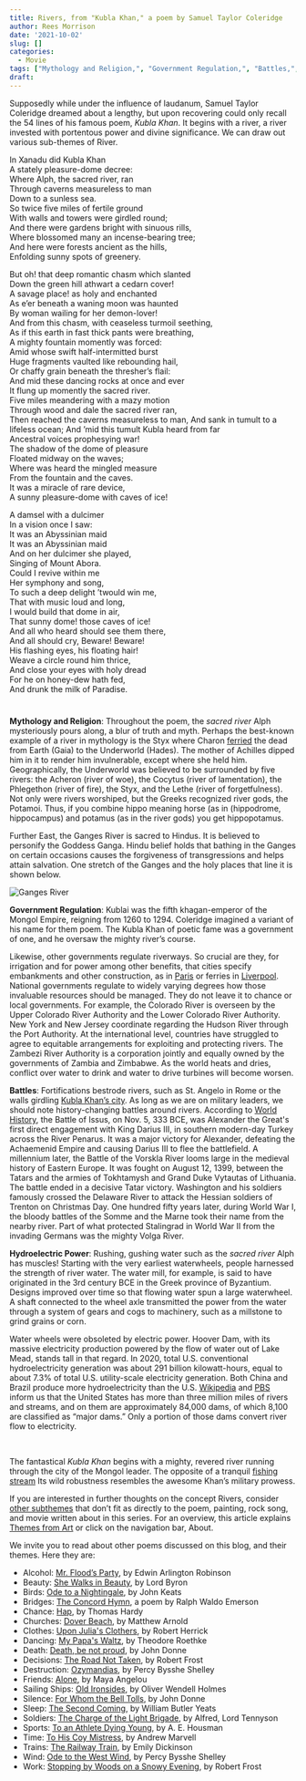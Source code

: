 ```yaml
---
title: Rivers, from "Kubla Khan," a poem by Samuel Taylor Coleridge
author: Rees Morrison
date: '2021-10-02'
slug: []
categories:
  - Movie
tags: ["Mythology and Religion,", "Government Regulation,", "Battles,", "Hydroelectric Power",]
draft: 
---
```


Supposedly while under the influence of laudanum, Samuel Taylor Coleridge dreamed about a lengthy, but upon recovering could only recall the 54 lines of his famous poem, *Kubla Khan*.  It begins with a river, a river invested with portentous power and divine significance.  We can draw out various sub-themes of River.

<!--more-->

In Xanadu did Kubla Khan  
A stately pleasure-dome decree:  
Where Alph, the sacred river, ran  
Through caverns measureless to man  
   Down to a sunless sea.  
So twice five miles of fertile ground  
With walls and towers were girdled round;  
And there were gardens bright with sinuous rills,  
Where blossomed many an incense-bearing tree;  
And here were forests ancient as the hills,  
Enfolding sunny spots of greenery.

But oh! that deep romantic chasm which slanted  
Down the green hill athwart a cedarn cover!  
A savage place! as holy and enchanted  
As e’er beneath a waning moon was haunted  
By woman wailing for her demon-lover!  
And from this chasm, with ceaseless turmoil seething,  
As if this earth in fast thick pants were breathing,  
A mighty fountain momently was forced:  
Amid whose swift half-intermitted burst  
Huge fragments vaulted like rebounding hail,  
Or chaffy grain beneath the thresher’s flail:   
And mid these dancing rocks at once and ever  
It flung up momently the sacred river.  
Five miles meandering with a mazy motion  
Through wood and dale the sacred river ran,  
Then reached the caverns measureless to man,
And sank in tumult to a lifeless ocean;
And ’mid this tumult Kubla heard from far  
Ancestral voices prophesying war!  
   The shadow of the dome of pleasure  
   Floated midway on the waves;  
   Where was heard the mingled measure  
   From the fountain and the caves.  
It was a miracle of rare device,  
A sunny pleasure-dome with caves of ice!

 A damsel with a dulcimer  
   In a vision once I saw:  
   It was an Abyssinian maid  
It was an Abyssinian maid  
   And on her dulcimer she played,  
   Singing of Mount Abora.  
   Could I revive within me  
   Her symphony and song,  
   To such a deep delight ’twould win me,  
That with music loud and long,  
I would build that dome in air,  
That sunny dome! those caves of ice!  
And all who heard should see them there,  
And all should cry, Beware! Beware!  
His flashing eyes, his floating hair!  
Weave a circle round him thrice,  
And close your eyes with holy dread  
For he on honey-dew hath fed,  
And drunk the milk of Paradise.

# <poem lyric end>

**Mythology and Religion**:   Throughout the poem, the *sacred river* Alph mysteriously pours along, a blur of truth and myth.  Perhaps the best-known example of a river in mythology is the Styx where Charon [ferried](Ferry) the dead from Earth (Gaia) to the Underworld (Hades).  The mother of Achilles dipped him in it to render him invulnerable, except where she held him.   Geographically, the Underworld was believed to be surrounded by five rivers: the Acheron (river of woe), the Cocytus (river of lamentation), the Phlegethon (river of fire), the Styx, and the Lethe (river of forgetfulness).  Not only were rivers worshiped, but the Greeks recognized river gods, the Potamoi.  Thus, if you combine hippo meaning horse (as in (hippodrome, hippocampus) and potamus (as in the river gods) you get hippopotamus.

Further East, the Ganges River is sacred to Hindus.  It is believed to personify the Goddess Ganga. Hindu belief holds that bathing in the Ganges on certain occasions causes the forgiveness of transgressions and helps attain salvation.  One stretch of the Ganges and the holy places that line it is shown below.

![Ganges River](/media/RiversGanges.jpg)

**Government Regulation**:  Kublai was the fifth khagan-emperor of the Mongol Empire, reigning from 1260 to 1294.  Coleridge imagined a variant of his name for them poem.  The Kubla Khan of poetic fame was a government of one, and he oversaw the mighty river’s course. 

Likewise, other governments regulate riverways.  So crucial are they, for irrigation and for power among other benefits, that cities specify embankments and other construction, as in [Paris](Seine) or ferries in [Liverpool](Mersey).  National governments regulate to widely varying degrees how those invaluable resources should be managed.  They do not leave it to chance or local governments. For example, the Colorado River is overseen by the Upper Colorado River Authority and the Lower Colorado River Authority. New York and New Jersey coordinate regarding the Hudson River through the Port Authority. At the international level, countries have struggled to agree to equitable arrangements for exploiting and protecting rivers.  The Zambezi River Authority is a corporation jointly and equally owned by the governments of Zambia and Zimbabwe.  As the world heats and dries, conflict over water to drink and water to drive turbines will become worsen.

**Battles**:  Fortifications bestrode rivers, such as St. Angelo in Rome or the walls girdling [Kubla Khan’s city](Khan).   As long as we are on military leaders, we should note history-changing battles around rivers.  According to [World History](https://www.worldhistory.org/Battle_of_Issus/), the Battle of Issus, on Nov. 5, 333 BCE, was Alexander the Great's first direct engagement with King Darius III, in southern modern-day Turkey across the River Penarus.  It was a major victory for Alexander, defeating the Achaemenid Empire and causing Darius III to flee the battlefield.  A millennium later, the Battle of the Vorskla River looms large in the medieval history of Eastern Europe.  It was fought on August 12, 1399, between the Tatars and the armies of Tokhtamysh and Grand Duke Vytautas of Lithuania. The battle ended in a decisive Tatar victory.  Washington and his soldiers famously crossed the Delaware River to attack the Hessian soldiers of Trenton on Christmas Day.   One hundred fifty years later, during World War I, the bloody battles of the Somme and the Marne took their name from the nearby river.  Part of what protected Stalingrad in World War II from the invading Germans was the mighty Volga River.  

**Hydroelectric Power**:  Rushing, gushing water such as the *sacred river* Alph has muscles!  Starting with the very earliest waterwheels, people harnessed the strength of river water.  The water mill, for example, is said to have originated in the 3rd century BCE in the Greek province of Byzantium.   Designs improved over time so that flowing water spun a large waterwheel.  A shaft connected to the wheel axle transmitted the power from the water through a system of gears and cogs to machinery, such as a millstone to grind grains or corn.

Water wheels were obsoleted by electric power.  Hoover Dam, with its massive electricity production powered by the flow of water out of Lake Mead, stands tall in that regard.  In 2020, total U.S. conventional hydroelectricity generation was about 291 billion kilowatt-hours, equal to about 7.3% of total U.S. utility-scale electricity generation.  Both China and Brazil produce more hydroelectricity than the U.S.  [Wikipedia](https://en.wikipedia.org/wiki/List_of_dams_and_reservoirs_in_the_United_States) and
[PBS](https://www.pbs.org/wgbh/nova/article/dam-removals/) inform us that the United States has more than three million miles of rivers and streams, and on them are approximately 84,000 dams, of which 8,100 are classified as “major dams.”  Only a portion of those dams convert river flow to electricity.

&nbsp;

The fantastical *Kubla Khan* begins with a mighty, revered river running through the city of the Mongol leader.  The opposite of a tranquil [fishing stream](Flows) Its wild robustness resembles the awesome Khan’s military prowess.


If you are interested in further thoughts on the concept Rivers, consider [other subthemes]() that don’t fit as directly to the poem, painting, rock song, and movie written about in this series.  For an overview, this article explains [Themes from Art](http://bit.ly/3sRXopI) or click on the navigation bar, About.

We invite you to read about other poems discussed on this blog, and their themes.  Here they are: 

* Alcohol: [Mr. Flood’s Party](https://themesfromart.com/post/2021-01-24-alcohol-flood-frost/alcohol/), by Edwin Arlington Robinson
* Beauty: [She Walks in Beauty](https://themesfromart.com/post/2021-04-21-beauty-she-walks-in-beauty-a-poem-by-lord-byron/beautybyron/), by Lord Byron
* Birds: [Ode to a Nightingale](https://themesfromart.com/post/2021-06-14-birds-ode-to-a-nightingale-a-poem-by-john-keats/birdskeats/), by John Keats
* Bridges: [The Concord Hymn](https://themesfromart.com/post/2021-07-26-bridges-the-concord-hymn-a-poem-by-ralph-waldo-emerson/bridgesconcord/), a poem by Ralph Waldo Emerson
* Chance: [Hap](https://themesfromart.com/post/2021-03-14-chancehap/chancehap/), by Thomas Hardy
* Churches: [Dover Beach](https://themesfromart.com/post/2021-05-21-churches-from-dover-beach-a-poem-by-matthew-arnold/churchesarnold/), by Matthew Arnold
* Clothes: [Upon Julia's Clothers](https://themesfromart.com/post/2021-08-30-clothes-from-upon-julia-s-clothes-a-poem-by-robert-herrick/clothesjulia/), by Robert Herrick
* Dancing: [My Papa's Waltz](https://themesfromart.com/post/2021-09-10-dancing-from-my-papa-s-waltz-a-poem-by-theodore-roethke/dancingroethke/), by Theodore Roethke
* Death: [Death, be not proud](https://themesfromart.com/post/2021-05-03-death-from-death-be-not-proud-a-poem-by-john-donne/deathdonne/), by John Donne
* Decisions: [The Road Not Taken](https://themesfromart.com/post/2021-02-08-decisions-from-the-road-not-taken-a-poem-by-robert-frost/decisionsroadfrost/), by Robert Frost
* Destruction: [Ozymandias](https://themesfromart.com/post/2021-02-18-destruction-ozymandias-a-poem-by-percy-bysshe-shelley/destructoz/), by Percy Bysshe Shelley
* Friends: [Alone](https://themesfromart.com/post/2021-06-20-friends-alone-a-poem-by-maya-angelou/friendsalone/), by Maya Angelou
* Sailing Ships: [Old Ironsides](https://themesfromart.com/post/2021-06-26-sailing-ships-from-old-ironsides-a-poem-by-oliver-wendell-holmes/sailingshipsironsides/), by Oliver Wendell Holmes
* Silence: [For Whom the Bell Tolls](https://themesfromart.com/post/2021-04-08-silencedonne/silencedonne/), by John Donne
* Sleep: [The Second Coming](https://themesfromart.com/post/2021-09-22-sleep-from-the-second-coming-a-poem-by-william-butler-yeats/sleepsecond/), by William Butler Yeats
* Soldiers: [The Charge of the Light Brigade](https://themesfromart.com/post/2021-08-02-soldiers-from-the-charge-of-the-light-brigade-by-alfred-lord-tennyson/soldierscharge/), by Alfred, Lord Tennyson
* Sports: [To an Athlete Dying Young](https://themesfromart.com/post/2021-07-12-sports-from-to-an-athlete-dying-young-by-a-e-housman/sportsathlete/), by A. E. Housman
* Time: [To His Coy Mistress](https://themesfromart.com/post/2021-03-08-time-to-his-coy-mistress-by-andrew-marvell/timecoy/), by Andrew Marvell
* Trains: [The Railway Train](https://themesfromart.com/post/2021-05-10-trains-from-the-railway-train-a-poem-by-emily-dickineson/trainsdickinson/), by Emily Dickinson 
* Wind: [Ode to the West Wind](https://themesfromart.com/post/2021-08-12-wind-from-ode-to-the-west-wind-by-percy-bysshe-shelley/windode/), by Percy Bysshe Shelley
* Work: [Stopping by Woods on a Snowy Evening](https://themesfromart.com/post/2021-02-26-worksnowy/worksnowy/), by Robert Frost

